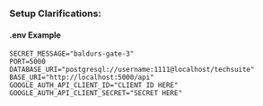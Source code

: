 ### Setup Clarifications:

#### .env Example
```
SECRET_MESSAGE="baldurs-gate-3"
PORT=5000
DATABASE_URI="postgresql://username:1111@localhost/techsuite"
BASE_URI="http://localhost:5000/api"
GOOGLE_AUTH_API_CLIENT_ID="CLIENT ID HERE"
GOOGLE_AUTH_API_CLIENT_SECRET="SECRET HERE"
```


